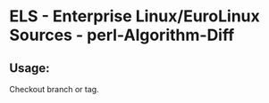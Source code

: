 # ELS - Enterprise Linux/EuroLinux Sources - perl-Algorithm-Diff 
## Usage:
  Checkout branch or tag.
